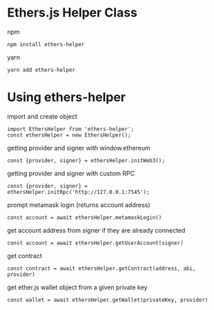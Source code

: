 # Ethers.js Helper Class

npm
```
npm install ethers-helper
```
yarn
```
yarn add ethers-helper
```

# Using ethers-helper

import and create object
```
import EthersHelper from 'ethers-helper';
const ethersHelper = new EthersHelper();
```

getting provider and signer with window.ethereum
```
const {provider, signer} = ethersHelper.initWeb3();
```
getting provider and signer with custom RPC
```
const {provider, signer} = ethersHelper.initRpc('http://127.0.0.1:7545');
```

prompt metamask login (returns account address)
```
const account = await ethersHelper.metamaskLogin()
```

get account address from signer if they are already connected
```
const account = await ethersHelper.getUserAccount(signer)
```

get contract
```
const contract = await ethersHelper.getContract(address, abi, provider)
```

get ether.js wallet object from a given private key
```
const wallet = await ethersHelper.getWallet(privateKey, provider)
```